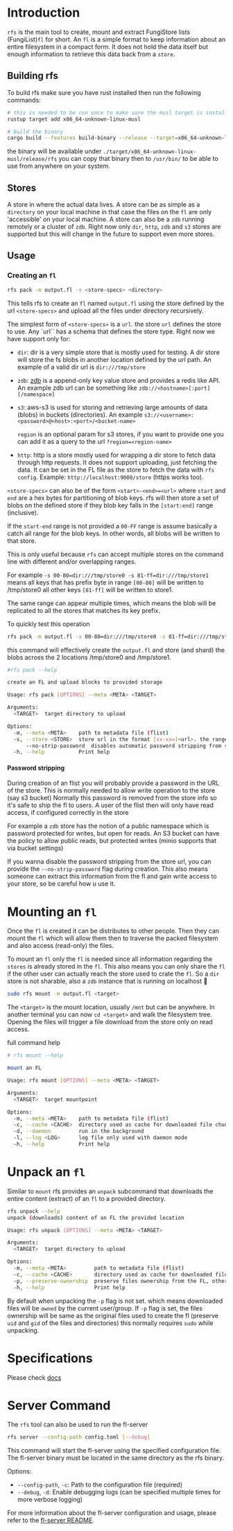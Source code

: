 
# Introduction

`rfs` is the main tool to create, mount and extract FungiStore lists (FungiList)`fl` for short. An `fl` is a simple format
to keep information about an entire filesystem in a compact form. It does not hold the data itself but enough information to
retrieve this data back from a `store`.

## Building rfs

To build rfs make sure you have rust installed then run the following commands:

```bash
# this is needed to be run once to make sure the musl target is installed
rustup target add x86_64-unknown-linux-musl

# build the binary
cargo build --features build-binary --release --target=x86_64-unknown-linux-musl
```

the binary will be available under `./target/x86_64-unknown-linux-musl/release/rfs` you can copy that binary then to `/usr/bin/`
to be able to use from anywhere on your system.

## Stores

A store in where the actual data lives. A store can be as simple as a `directory` on your local machine in that case the files on the `fl` are only 'accessible' on your local machine. A store can also be a `zdb` running remotely or a cluster of `zdb`. Right now only `dir`, `http`, `zdb` and `s3` stores are supported but this will change in the future to support even more stores.

## Usage

### Creating an `fl`

```bash
rfs pack -m output.fl -s <store-specs> <directory>
```

This tells rfs to create an `fl` named `output.fl` using the store defined by the url `<store-specs>` and upload all the files under directory recursively.

The simplest form of `<store-specs>` is a `url`. the store `url` defines the store to use. Any `url`` has a schema that defines the store type. Right now we have support only for:

- `dir`: dir is a very simple store that is mostly used for testing. A dir store will store the fs blobs in another location defined by the url path. An example of a valid dir url is `dir:///tmp/store`
- `zdb`: [zdb](https://github.com/threefoldtech/0-db) is a append-only key value store and provides a redis like API. An example zdb url can be something like `zdb://<hostname>[:port][/namespace]`
- `s3`: aws-s3 is used for storing and retrieving large amounts of data (blobs) in buckets (directories). An example `s3://<username>:<password>@<host>:<port>/<bucket-name>`

  `region` is an optional param for s3 stores, if you want to provide one you can add it as a query to the url `?region=<region-name>`
- `http`: http is a store mostly used for wrapping a dir store to fetch data through http requests. It does not support uploading, just fetching the data.
  It can be set in the FL file as the store to fetch the data with `rfs config`. Example: `http://localhost:9000/store` (https works too).

`<store-specs>` can also be of the form `<start>-<end>=<url>` where `start` and `end` are a hex bytes for partitioning of blob keys. rfs will then store a set of blobs on the defined store if they blob key falls in the `[start:end]` range (inclusive).

If the `start-end` range is not provided a `00-FF` range is assume basically a catch all range for the blob keys. In other words, all blobs will be written to that store.

This is only useful because `rfs` can accept multiple stores on the command line with different and/or overlapping ranges.

For example `-s 00-80=dir:///tmp/store0 -s 81-ff=dir:///tmp/store1` means all keys that has prefix byte in range `[00-80]` will be written to /tmp/store0 all other keys `[81-ff]` will be written to store1.

The same range can appear multiple times, which means the blob will be replicated to all the stores that matches its key prefix.

To quickly test this operation

```bash
rfs pack -m output.fl -s 00-80=dir:///tmp/store0 -s 81-ff=dir:///tmp/store1 ~/Documents
```

this command will effectively create the `output.fl` and store (and shard) the blobs across the 2 locations /tmp/store0 and /tmp/store1.

```bash
#rfs pack --help

create an FL and upload blocks to provided storage

Usage: rfs pack [OPTIONS] --meta <META> <TARGET>

Arguments:
  <TARGET>  target directory to upload

Options:
  -m, --meta <META>    path to metadata file (flist)
  -s, --store <STORE>  store url in the format [xx-xx=]<url>. the range xx-xx is optional and used for sharding. the URL is per store type, please check docs for more information
      --no-strip-password  disables automatic password stripping from store url, otherwise password will be stored in the fl.
  -h, --help           Print help
```

#### Password stripping

During creation of an flist you will probably provide a password in the URL of the store. This is normally needed to allow write operation to the store (say s3 bucket)
Normally this password is removed from the store info so it's safe to ship the fl to users. A user of the flist then will only have read access, if configured correctly
in the store

For example a `zdb` store has the notion of a public namespace which is password protected for writes, but open for reads. An S3 bucket can have the policy to allow public reads, but protected writes (minio supports that via bucket settings)

If you wanna disable the password stripping from the store url, you can provide the `--no-strip-password` flag during creation. This also means someone can extract
this information from the fl and gain write access to your store, so be careful how u use it.

# Mounting an `fl`

Once the `fl` is created it can be distributes to other people. Then they can mount the `fl` which will allow them then to traverse the packed filesystem and also access (read-only) the files.

To mount an `fl` only the `fl` is needed since all information regarding the `stores` is already stored in the `fl`. This also means you can only share the `fl` if the other user can actually reach the store used to crate the `fl`. So a `dir` store is not sharable, also a `zdb` instance that is running on localhost :no_good:

```bash
sudo rfs mount -m output.fl <target>
```

The `<target>` is the mount location, usually `/mnt` but can be anywhere. In another terminal you can now `cd <target>` and walk the filesystem tree. Opening the files will trigger a file download from the store only on read access.

full command help

```bash
# rfs mount --help

mount an FL

Usage: rfs mount [OPTIONS] --meta <META> <TARGET>

Arguments:
  <TARGET>  target mountpoint

Options:
  -m, --meta <META>    path to metadata file (flist)
  -c, --cache <CACHE>  directory used as cache for downloaded file chuncks [default: /tmp/cache]
  -d, --daemon         run in the background
  -l, --log <LOG>      log file only used with daemon mode
  -h, --help           Print help
```

# Unpack an `fl`

Similar to `mount` rfs provides an `unpack` subcommand that downloads the entire content (extract) of an `fl` to a provided directory.

```bash
rfs unpack --help
unpack (downloads) content of an FL the provided location

Usage: rfs unpack [OPTIONS] --meta <META> <TARGET>

Arguments:
  <TARGET>  target directory to upload

Options:
  -m, --meta <META>         path to metadata file (flist)
  -c, --cache <CACHE>       directory used as cache for downloaded file chuncks [default: /tmp/cache]
  -p, --preserve-ownership  preserve files ownership from the FL, otherwise use the current user ownership setting this flag to true normally requires sudo
  -h, --help                Print help
```

By default when unpacking the `-p` flag is not set. which means downloaded files will be `owned` by the current user/group. If `-p` flag is set, the files ownership will be same as the original files used to create the fl (preserve `uid` and `gid` of the files and directories) this normally requires `sudo` while unpacking.

# Specifications

Please check [docs](../docs)

# Server Command

The `rfs` tool can also be used to run the fl-server

```bash
rfs server --config-path config.toml [--debug]
```

This command will start the fl-server using the specified configuration file. The fl-server binary must be located in the same directory as the rfs binary.

Options:

- `--config-path`, `-c`: Path to the configuration file (required)
- `--debug`, `-d`: Enable debugging logs (can be specified multiple times for more verbose logging)

For more information about the fl-server configuration and usage, please refer to the [fl-server README](../fl-server/README.md).
